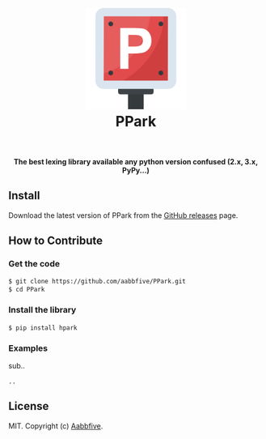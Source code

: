 <h1 align="center">
  <br>
  <a href="https://github.com/aabbfive/PPark">
    <img src="PPark.svg" alt="PPark" width="200">
  </a>
  <br>
  PPark
  <br>
  <br>
</h1>

<h4 align="center">The best lexing library available any python version confused (2.x, 3.x, PyPy...)</h4>

## Install

Download the latest version of PPark from
the [GitHub releases](https://github.com/aabbfive/PPark/releases) page.


## How to Contribute

### Get the code

```
$ git clone https://github.com/aabbfive/PPark.git
$ cd PPark
```

### Install the library

```
$ pip install hpark
```

### Examples

sub..

```
..
```

## License

MIT. Copyright (c) [Aabbfive](https://github.com/aabbfive).
